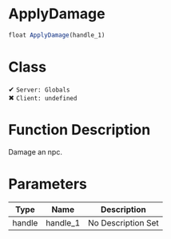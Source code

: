 # ApplyDamage
```js	
float ApplyDamage(handle_1)
```
# Class
✔ `Server: Globals`  
✖ `Client: undefined`  

# Function Description
Damage an npc.
# Parameters
Type|Name|Description
--|--|--
handle|handle_1|No Description Set
